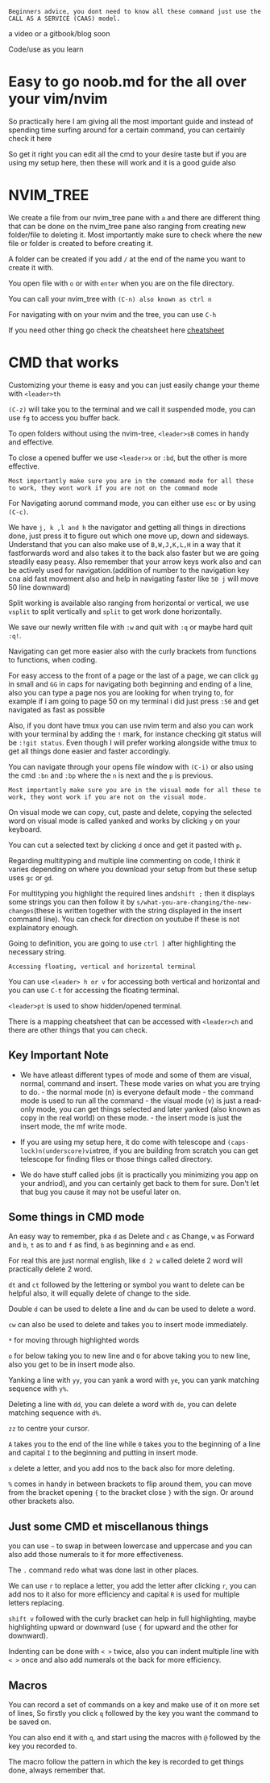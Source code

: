 `Beginners advice, you dont need to know all these command just use the CALL AS A SERVICE (CAAS) model.`

a video or a gitbook/blog soon

Code/use as you learn
# Easy to go noob.md for the all over your vim/nvim

So practically here I am giving all the most important guide and instead of spending time surfing around for a certain command, you can certainly check it here

So get it right you can edit all the cmd to your desire taste but if you are using my setup here, then these will work and it is a good guide also


NVIM_TREE
============
We create a file from our nvim_tree pane with `a` and there are different thing that can be done on the nvim_tree pane also ranging from creating new folder/file to deleting it. Most importantly make sure to check where the new file or folder is created to before creating it. 

A folder can be created if you add `/` at the end of the name you want to create it with.

You open file with `o` or with `enter` when you are on the file directory.

You can call your nvim_tree with `(C-n) also known as ctrl n` 

For navigating with on your nvim and the tree, you can use `C-h`


If you need other thing go check the cheatsheet here [cheatsheet](https://github.com/nvim-tree/nvim-tree.lua)


CMD that works
=================
Customizing your theme is easy and you can just easily change your theme with `<leader>th`

`(C-z)` will take you to the terminal and we call it suspended mode, you can use `fg` to access you buffer back.

To open folders without using the nvim-tree, `<leader>sB` comes in handy and effective.

To close a opened buffer we use `<leader>x` or `:bd`, but the other is more effective.

`Most importantly make sure you are in the command mode for all these to work, they wont work if you are not on the command mode`

For Navigating aorund command mode, you can either use `esc` or by using `(C-c)`.

We have `j, k ,l and h` the navigator and getting all things in directions done, just press it to figure out which one move up, down and sideways. Understand that you can also make use of `B,W,J,K,L,H` in a way that it fastforwards word and also takes it to the back also faster but we are going steadily easy peasy. Also remember that your arrow keys work also and can be actively used for navigation.(addition of number to the navigation key cna aid fast movement also and help in navigating faster like `50 j` will move 50 line downward)

Split working is available also ranging from horizontal or vertical, we use `vsplit` to split vertically and `split` to get work done horizontally.

We save our newly written file with `:w`  and quit with `:q` or maybe hard quit `:q!`.

Navigating can get more easier also with the curly brackets from functions to functions, when coding.

For easy access to the front of a page or the last of a page, we can click `gg` in small and `GG` in caps for navigating both beginning and ending of a line, also you can type a page nos you are looking for when trying to, for example if i am going to page 50 on my terminal i did just press `:50` and get navigated as fast as possible

Also, if you dont have tmux you can use nvim term and also you can work with your terminal by adding the `!` mark, for instance checking git status will be `:!git status`. Even though I will prefer working alongside withe tmux to get all things done easier and faster accordingly.

You can navigate through your opens file window with `(C-i)` or also using the cmd `:bn` and `:bp` where the `n` is next and the `p` is previous.

`Most importantly make sure you are in the visual mode for all these to work, they wont work if you are not on the visual mode.`

On visual mode we can copy, cut, paste and delete, copying the selected word on visual mode is called yanked and works by clicking `y` on your keyboard. 

You can cut a selected text by clicking `d` once and get it pasted with `p`. 

Regarding multityping and multiple line commenting on code, I think it varies depending on where you download your setup from but these setup uses `gc` or `gd`.

For multityping you highlight the required lines and`shift ;` then it displays some strings you can then follow it by `s/what-you-are-changing/the-new-changes`(these is written together with the string displayed in the insert command line). You can check for direction on youtube if these is not explainatory enough.

Going to definition, you are going to use `ctrl ]` after highlighting the necessary string.

`Accessing floating, vertical and horizontal terminal`

You can use `<leader> h or v` for accessing both vertical and horizontal and you can use `C-t` for accessing the floating terminal.

`<leader>pt` is used to show hidden/opened terminal.

There is a mapping cheatsheet that can be accessed with `<leader>ch` and there are other things that you can check.

## Key Important Note
- We have atleast different types of mode and some of them are visual, normal, command and insert. These mode varies on what you are trying to do.
        - the normal mode (n) is everyone default mode
        - the command mode is used to run all the command
        - the visual mode (v) is just a read-only mode, you can get things selected and later yanked (also known as copy in the real world) on these mode.
        - the insert mode is just the insert mode, the mf write mode.

- If you are using my setup here, it do come with telescope and `(caps-lock)n(underscore)vim`tree, if you are building from scratch you can get telescope for finding files or those things called directory.

- We do have stuff called jobs (it is practically you minimizing you app on your andriod), and you can certainly get back to them for sure. Don't let that bug you cause it may not be useful later on.

## Some things in CMD mode
 An easy way to remember, pka `d` as Delete and `c` as Change, `w` as Forward and `b`, `t` as to and `f` as find, `b` as beginning and `e` as end.

 For real this are just normal english, like `d 2 w` called delete 2 word will practically delete 2 word.

`dt` and `ct` followed by the lettering or symbol you want to delete can be helpful also, it will equally delete of change to the side. 

 Double `d` can be used to delete a line and `dw` can be used to delete a word.

`cw` can also be used to delete and takes you to insert mode immediately.

`*` for moving through highlighted words

`o` for below taking you to new line and `O` for above taking you to new line, also you get to be in insert mode also.

 Yanking a line with `yy`, you can yank a word with `ye`, you can yank matching sequence with `y%`.


 Deleting a line with `dd`, you can delete a word with `de`, you can delete matching sequence with `d%`.
 
 `zz` to centre your cursor.
 
 `A` takes you to the end of the line while `0` takes you to the beginning of a line and capital `I` to the beginning and putting in insert mode.

 `x` delete a letter, and you add nos to the back also for more deleting.

 `%` comes in handy in between brackets to flip around them, you can move from the bracket opening `{` to the bracket close `}` with the sign. Or around other brackets also.
## Just some CMD et miscellanous things
you can use `~` to swap in between lowercase and uppercase and you can also add those numerals to it for more effectiveness.

The `.` command redo what was done last in other places.

We can use `r` to replace a letter, you add the letter after clicking `r`, you can add nos to it also for more efficiency and capital `R` is used for multiple  letters replacing.

`shift v` followed with the curly bracket can help in full highlighting, maybe highlighting upward or downward (use `{` for upward and the other for downward).

Indenting can be done with `< >` twice, also you can indent multiple line with `< >` once and also add numerals ot the back for more efficiency.

## Macros

You can record a set of commands on a key and make use of it on more set of lines, So firstly you click `q` followed by the key you want the command to be saved on.

You can also end it with `q`, and start using the macros with `@` followed by the key you recorded to.

The macro follow the pattern in which the key is recorded to get things done, always remember that.
